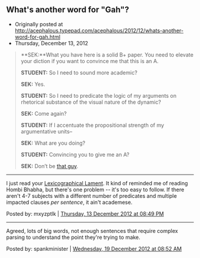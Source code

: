 ## What's another word for "Gah"?

 * Originally posted at http://acephalous.typepad.com/acephalous/2012/12/whats-another-word-for-gah.html
 * Thursday, December 13, 2012

> **SEK:**What you have here is a solid B+ paper. You need to elevate your diction if you want to convince me that this is an A.
> 
> **STUDENT:** So I need to sound more academic?
> 
> **SEK:** Yes.
> 
> **STUDENT:** So I need to predicate the logic of my arguments on rhetorical substance of the visual nature of the dynamic?
> 
> **SEK:** Come again?
> 
> **STUDENT:** If I accentuate the propositional strength of my argumentative units–
> 
> **SEK:** What are you doing?
> 
> **STUDENT:** Convincing you to give me an A?
> 
> **SEK:** Don’t be [that guy](http://acephalous.typepad.com/acephalous/2006/02/all_scribes_uti.html).
		
* * *

I just read your [Lexicographical Lament](http://acephalous.typepad.com/acephalous/2006/02/all\_scribes\_uti.html). It kind of reminded me of reading Hombi Bhabha, but there's one problem -- it's too easy to follow. If there aren't 4-7 subjects with a different number of predicates and multiple impacted clauses _per sentence_, it ain't academese.

Posted by: mxyzptlk | [Thursday, 13 December 2012 at 08:49 PM](http://acephalous.typepad.com/acephalous/2012/12/whats-another-word-for-gah.html?cid=6a00d8341c2df453ef017c3496c27a970b#comment-6a00d8341c2df453ef017c3496c27a970b)

* * *

Agreed, lots of big words, not enough sentences that require complex parsing to understand the point they're trying to make.

Posted by: spankminister | [Wednesday, 19 December 2012 at 08:52 AM](http://acephalous.typepad.com/acephalous/2012/12/whats-another-word-for-gah.html?cid=6a00d8341c2df453ef017c34c6d67c970b#comment-6a00d8341c2df453ef017c34c6d67c970b)

